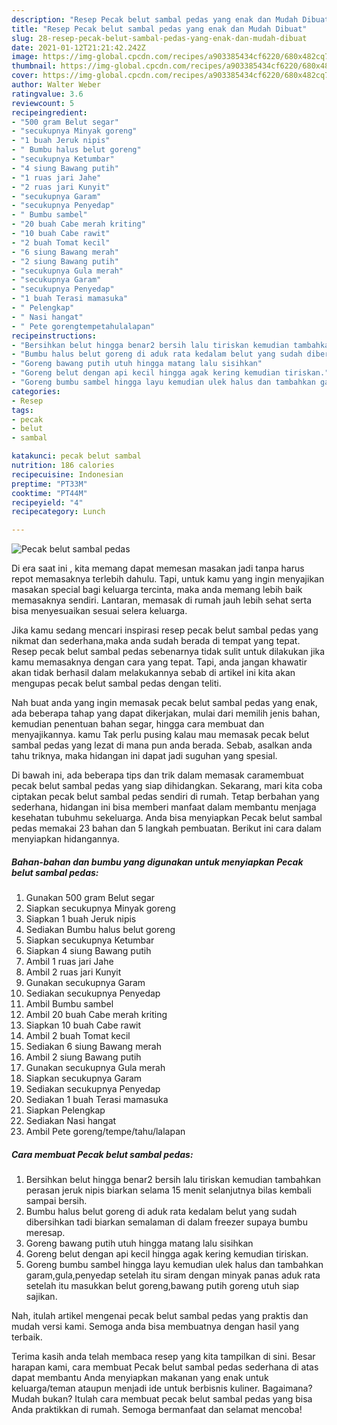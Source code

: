 ```yaml
---
description: "Resep Pecak belut sambal pedas yang enak dan Mudah Dibuat"
title: "Resep Pecak belut sambal pedas yang enak dan Mudah Dibuat"
slug: 28-resep-pecak-belut-sambal-pedas-yang-enak-dan-mudah-dibuat
date: 2021-01-12T21:21:42.242Z
image: https://img-global.cpcdn.com/recipes/a903385434cf6220/680x482cq70/pecak-belut-sambal-pedas-foto-resep-utama.jpg
thumbnail: https://img-global.cpcdn.com/recipes/a903385434cf6220/680x482cq70/pecak-belut-sambal-pedas-foto-resep-utama.jpg
cover: https://img-global.cpcdn.com/recipes/a903385434cf6220/680x482cq70/pecak-belut-sambal-pedas-foto-resep-utama.jpg
author: Walter Weber
ratingvalue: 3.6
reviewcount: 5
recipeingredient:
- "500 gram Belut segar"
- "secukupnya Minyak goreng"
- "1 buah Jeruk nipis"
- " Bumbu halus belut goreng"
- "secukupnya Ketumbar"
- "4 siung Bawang putih"
- "1 ruas jari Jahe"
- "2 ruas jari Kunyit"
- "secukupnya Garam"
- "secukupnya Penyedap"
- " Bumbu sambel"
- "20 buah Cabe merah kriting"
- "10 buah Cabe rawit"
- "2 buah Tomat kecil"
- "6 siung Bawang merah"
- "2 siung Bawang putih"
- "secukupnya Gula merah"
- "secukupnya Garam"
- "secukupnya Penyedap"
- "1 buah Terasi mamasuka"
- " Pelengkap"
- " Nasi hangat"
- " Pete gorengtempetahulalapan"
recipeinstructions:
- "Bersihkan belut hingga benar2 bersih lalu tiriskan kemudian tambahkan perasan jeruk nipis biarkan selama 15 menit selanjutnya bilas kembali sampai bersih."
- "Bumbu halus belut goreng di aduk rata kedalam belut yang sudah dibersihkan tadi biarkan semalaman di dalam freezer supaya bumbu meresap."
- "Goreng bawang putih utuh hingga matang lalu sisihkan"
- "Goreng belut dengan api kecil hingga agak kering kemudian tiriskan."
- "Goreng bumbu sambel hingga layu kemudian ulek halus dan tambahkan garam,gula,penyedap setelah itu siram dengan minyak panas aduk rata setelah itu masukkan belut goreng,bawang putih goreng utuh siap sajikan."
categories:
- Resep
tags:
- pecak
- belut
- sambal

katakunci: pecak belut sambal 
nutrition: 186 calories
recipecuisine: Indonesian
preptime: "PT33M"
cooktime: "PT44M"
recipeyield: "4"
recipecategory: Lunch

---
```



![Pecak belut sambal pedas](https://img-global.cpcdn.com/recipes/a903385434cf6220/680x482cq70/pecak-belut-sambal-pedas-foto-resep-utama.jpg)

Di era  saat ini , kita memang dapat memesan masakan jadi tanpa harus repot memasaknya terlebih dahulu. Tapi, untuk kamu yang ingin menyajikan masakan special bagi keluarga tercinta, maka anda memang lebih baik memasaknya sendiri. Lantaran, memasak di rumah jauh lebih sehat serta bisa menyesuaikan sesuai selera keluarga.

Jika kamu sedang mencari inspirasi resep pecak belut sambal pedas yang nikmat dan sederhana,maka anda sudah berada di tempat yang tepat. Resep pecak belut sambal pedas  sebenarnya tidak sulit untuk dilakukan jika kamu memasaknya dengan cara yang tepat. Tapi, anda jangan khawatir akan tidak berhasil dalam melakukannya 
sebab di artikel ini kita akan mengupas pecak belut sambal pedas dengan teliti.  



Nah buat anda yang ingin memasak pecak belut sambal pedas yang enak, ada beberapa tahap yang dapat dikerjakan, mulai dari memilih jenis bahan, kemudian penentuan bahan segar, hingga cara membuat dan menyajikannya. kamu Tak perlu pusing kalau mau memasak pecak belut sambal pedas yang lezat di mana pun anda berada. Sebab, asalkan anda  tahu triknya, maka hidangan ini dapat jadi suguhan yang spesial.

Di bawah ini, ada beberapa tips dan trik dalam memasak caramembuat pecak belut sambal pedas yang siap dihidangkan. Sekarang, mari kita coba ciptakan pecak belut sambal pedas sendiri di rumah. Tetap berbahan yang sederhana, hidangan ini bisa memberi manfaat dalam membantu menjaga kesehatan tubuhmu sekeluarga. Anda bisa menyiapkan Pecak belut sambal pedas memakai 23 bahan dan 5 langkah pembuatan. Berikut ini cara dalam menyiapkan hidangannya.

<!--inarticleads1-->

##### Bahan-bahan dan bumbu yang digunakan untuk menyiapkan Pecak belut sambal pedas:

1. Gunakan 500 gram Belut segar
1. Siapkan secukupnya Minyak goreng
1. Siapkan 1 buah Jeruk nipis
1. Sediakan  Bumbu halus belut goreng
1. Siapkan secukupnya Ketumbar
1. Siapkan 4 siung Bawang putih
1. Ambil 1 ruas jari Jahe
1. Ambil 2 ruas jari Kunyit
1. Gunakan secukupnya Garam
1. Sediakan secukupnya Penyedap
1. Ambil  Bumbu sambel
1. Ambil 20 buah Cabe merah kriting
1. Siapkan 10 buah Cabe rawit
1. Ambil 2 buah Tomat kecil
1. Sediakan 6 siung Bawang merah
1. Ambil 2 siung Bawang putih
1. Gunakan secukupnya Gula merah
1. Siapkan secukupnya Garam
1. Sediakan secukupnya Penyedap
1. Sediakan 1 buah Terasi mamasuka
1. Siapkan  Pelengkap
1. Sediakan  Nasi hangat
1. Ambil  Pete goreng/tempe/tahu/lalapan




<!--inarticleads2-->

##### Cara membuat Pecak belut sambal pedas:

1. Bersihkan belut hingga benar2 bersih lalu tiriskan kemudian tambahkan perasan jeruk nipis biarkan selama 15 menit selanjutnya bilas kembali sampai bersih.
1. Bumbu halus belut goreng di aduk rata kedalam belut yang sudah dibersihkan tadi biarkan semalaman di dalam freezer supaya bumbu meresap.
1. Goreng bawang putih utuh hingga matang lalu sisihkan
1. Goreng belut dengan api kecil hingga agak kering kemudian tiriskan.
1. Goreng bumbu sambel hingga layu kemudian ulek halus dan tambahkan garam,gula,penyedap setelah itu siram dengan minyak panas aduk rata setelah itu masukkan belut goreng,bawang putih goreng utuh siap sajikan.




Nah, itulah artikel mengenai  pecak belut sambal pedas  yang praktis dan mudah versi kami. Semoga anda bisa membuatnya dengan hasil yang terbaik. 

Terima kasih anda telah membaca resep yang kita tampilkan di sini. Besar harapan kami, cara membuat  Pecak belut sambal pedas sederhana di atas dapat membantu Anda menyiapkan makanan yang enak untuk keluarga/teman ataupun menjadi ide untuk berbisnis kuliner. Bagaimana? Mudah bukan? Itulah cara membuat pecak belut sambal pedas yang bisa Anda praktikkan di rumah. Semoga bermanfaat dan selamat mencoba!

